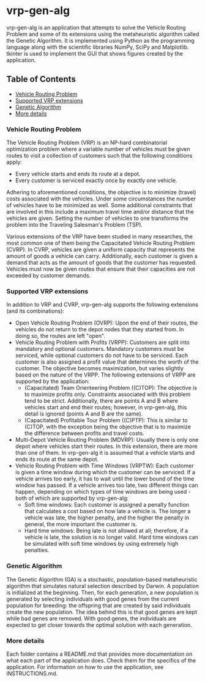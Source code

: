 # vrp-gen-alg

vrp-gen-alg is an application that attempts to solve the Vehicle Routing Problem and some of its extensions using the metaheuristic algorithm called the Genetic Algorithm. It is implemented using Python as the programming language along with the scientific libraries NumPy, SciPy and Matplotlib. tkinter is used to implement the GUI that shows figures created by the application.

## Table of Contents

- [Vehicle Routing Problem](#vehicle-routing-problem)
- [Supported VRP extensions](#supported-vrp-extensions)
- [Genetic Algorithm](#genetic-algorithm)
- [More details](#more-details)

### Vehicle Routing Problem

The Vehicle Routing Problem (VRP) is an NP-hard combinatorial optimization problem where a variable number of vehicles must be given routes to visit a collection of customers such that the following conditions apply:
- Every vehicle starts and ends its route at a depot.
- Every customer is serviced exactly once by exactly one vehicle.

Adhering to aforementioned conditions, the objective is to minimize (travel) costs associated with the vehicles. Under some circumstances the number of vehicles have to be minimized as well. Some additional constraints that are involved in this include a maximum travel time and/or distance that the vehicles are given. Setting the number of vehicles to one transforms the problem into the Traveling Salesman's Problem (TSP).

Various extensions of the VRP have been studied in many researches, the most common one of them being the Capacitated Vehicle Routing Problem (CVRP). In CVRP, vehicles are given a uniform capacity that represents the amount of goods a vehicle can carry. Additionally, each customer is given a demand that acts as the amount of goods that the customer has requested. Vehicles must now be given routes that ensure that their capacities are not exceeded by customer demands.

### Supported VRP extensions

In addition to VRP and CVRP, vrp-gen-alg supports the following extensions (and its combinations):
- Open Vehicle Routing Problem (OVRP): Upon the end of their routes, the vehicles do not return to the depot nodes that they started from. In doing so, the routes are left "open".
- Vehicle Routing Problem with Profits (VRPP): Customers are split into mandatory and optional customers. Mandatory customers must be serviced, while optional customers do not have to be serviced. Each customer is also assigned a profit value that determines the worth of the customer. The objective becomes maximization, but varies slightly based on the nature of the VRPP. The following extensions of VRPP are supported by the application:
  - (Capacitated) Team Orienteering Problem ((C)TOP): The objective is to maximize profits only. Constraints associated with this problem tend to be strict. Additionally, there are points A and B where vehicles start and end their routes; however, in vrp-gen-alg, this detail is ignored (points A and B are the same).
  - (Capacitated) Profitable Tour Problem ((C)PTP): This is similar to (C)TOP, with the exception being the objective that is to maximize the difference between profits and travel costs.
- Multi-Depot Vehicle Routing Problem (MDVRP): Usually there is only one depot where vehicles start their routes. In this extension, there are more than one of them. In vrp-gen-alg it is assumed that a vehicle starts and ends its route at the same depot.
- Vehicle Routing Problem with Time Windows (VRPTW): Each customer is given a time window during which the customer can be serviced. If a vehicle arrives too early, it has to wait until the lower bound of the time window has passed. If a vehicle arrives too late, two different things can happen, depending on which types of time windows are being used - both of which are supported by vrp-gen-alg:
  - Soft time windows: Each customer is assigned a penalty function that calculates a cost based on how late a vehicle is. The longer a vehicle was late, the higher penalty, and the higher the penalty in general, the more important the customer is.
  - Hard time windows: Being late is not allowed at all; therefore, if a vehicle is late, the solution is no longer valid. Hard time windows can be simulated with soft time windows by using extremely high penalties.

### Genetic Algorithm

The Genetic Algorithm (GA) is a stochastic, population-based metaheuristic algorithm that simulates natural selection described by Darwin. A population is initialized at the beginning. Then, for each generation, a new population is generated by selecting individuals with good genes from the current population for breeding: the offspring that are created by said individuals create the new population. The idea behind this is that good genes are kept while bad genes are removed. With good genes, the individuals are expected to get closer towards the optimal solution with each generation.

### More details

Each folder contains a README.md that provides more documentation on what each part of the application does. Check them for the specifics of the application. For information on how to use the application, see INSTRUCTIONS.md.
